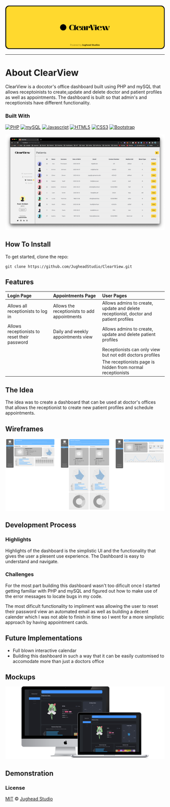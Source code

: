 ![ClearView Header Image](https://github.com/JugheadStudio/Github-assets/blob/main/ClearView/Github-header.png?raw=true)

- - - -

# About ClearView

ClearView is a docotor's office dashboard built using PHP and mySQL that allows receptoinists to create,update and delete doctor and patient profiles as well as appointments. The dashboard is built so that admin's and receptionists have different functionality.

### Built With
[![PHP](https://img.shields.io/badge/PHP-777BB4?style=for-the-badge&logo=php&logoColor=white)](https://www.php.net/)
[![mySQL](https://img.shields.io/badge/MySQL-00000F?style=for-the-badge&logo=mysql&logoColor=white)](https://www.mysql.com/)
[![Javascript](https://img.shields.io/badge/JavaScript-323330?style=for-the-badge&logo=javascript&logoColor=F7DF1E)](https://www.javascript.com/)
[![HTML5](https://img.shields.io/badge/HTML5-E34F26?style=for-the-badge&logo=html5&logoColor=white)](https://www.w3.org/html/)
[![CSS3](https://img.shields.io/badge/CSS3-1572B6?style=for-the-badge&logo=css3&logoColor=white)](https://www.w3.org/Style/CSS/Overview.en.html)
[![Bootstrap](https://img.shields.io/badge/Bootstrap-563D7C?style=for-the-badge&logo=bootstrap&logoColor=white)](https://getbootstrap.com/)

![ClearView Screenshot](https://github.com/JugheadStudio/Github-assets/blob/main/ClearView/Screenshot%202023-06-23%20at%2004.25.47.png?raw=true)

## How To Install

To get started, clone the repo:
```
git clone https://github.com/JugheadStudio/ClearView.git
```

## Features

| Login Page | Appointments Page | User Pages |
| :--- | :--- | :--- |
| Allows all receptionists to log in | Allows the receptionists to add appointments | Allows admins to create, update and delete receptionist, doctor and patient profiles |
| Allows receptionists to reset their password | Daily and weekly appointments view | Allows admins to create, update and delete patient profiles |
|  |  | Receptionists can only view but not edit doctors profiles |
|  |  | The receptionists page is hidden from normal receptionists |

## The Idea

The idea was to create a dashboard that can be used at doctor's offices that allows the receptionist to create new patient profiles and schedule appointments.

## Wireframes

![Wireframe](https://github.com/JugheadStudio/Github-assets/blob/main/Datamon/wireframes.png)

## Development Process

### Highlights
Highlights of the dashboard is the simplistic UI and the functionality that gives the user a plesent use experience.
The Dashboard is easy to understand and navigate.

### Challenges
For the most part building this dashboard wasn't too dificult once I started getting familiar with PHP and mySQL and figured out how to make use of the error messages to locate bugs in my code.

The most dificult functionality to impliment was allowing the user to reset their password view an automated email as well as building a decent calender which I was not able to finish in time so I went for a more simplistic approach by having appointment cards.

## Future Implementations

* Full blown interactive calendar
* Building this dashboard in such a way that it can be easily customised to accomodate more than just a doctors office

## Mockups

![Javascript](https://github.com/JugheadStudio/Github-assets/blob/main/Datamon/devices.png)

## Demonstration

### License
[MIT](LICENSE) © [Jughead Studio](https://github.com/JugheadStudio)
